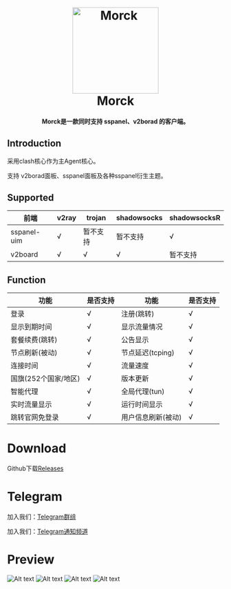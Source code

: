 <h1 align="center">
  <img src="https://github.com/morckclient/morck_client/blob/main/logo1024x1024.png?raw=true" alt="Morck" width="200">
  <br>Morck<br>
</h1>

<h4 align="center">Morck是一款同时支持 sspanel、v2borad 的客户端。</h4>

## Introduction

采用clash核心作为主Agent核心。

支持 v2borad面板、sspanel面板及各种sspanel衍生主题。


## Supported

|前端              |v2ray              |trojan           |shadowsocks           |shadowsocksR           |
|------------------|------------------|------------------|------------------|------------------|
|sspanel-uim	   |√                 |暂不支持                 |暂不支持                 |√                 |
|v2board	   |√                 |√                 |√                 |暂不支持                 |

## Function

|功能              |是否支持              |功能              |是否支持              |
|------------------|------------------|------------------|------------------|
|登录                 |√                  |注册(跳转)                 |√
|显示到期时间                 |√                  |显示流量情况                 |√
|套餐续费(跳转)                 |√                  |公告显示                 |√
|节点刷新(被动)                 |√                  |节点延迟(tcping)                 |√
|连接时间                 |√                  |流量速度                 |√
|国旗(252个国家/地区)                 |√                  |版本更新                 |√
|智能代理                 |√                  |全局代理(tun)                 |√
|实时流量显示                 |√                  |运行时间显示                 |√
|跳转官网免登录                 |√                  |用户信息刷新(被动)                 |√

# Download
Github下载[Releases](https://github.com/wp0qw/morck_client/releases)

# Telegram

加入我们：[Telegram群组](https://t.me/morckcs)

加入我们：[Telegram通知频道](https://t.me/morckgroup)

# Preview

![Alt text](https://github.com/morckclient/morck_client/blob/main/pic_202102101.PNG)
![Alt text](https://github.com/morckclient/morck_client/blob/main/pic_202102102.PNG)
![Alt text](https://github.com/morckclient/morck_client/blob/main/pic_202102103.PNG)
![Alt text](https://github.com/morckclient/morck_client/blob/main/pic_202102104.PNG)
